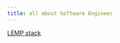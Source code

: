 ```yaml
---
title: all about Software Engineer
---
```


[LEMP stack](https://www.geeksforgeeks.org/what-is-lemp-stack/)
